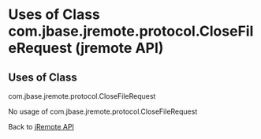 # Uses of Class com.jbase.jremote.protocol.CloseFileRequest (jremote API)

<PageHeader />

## Uses of Class
com.jbase.jremote.protocol.CloseFileRequest

No usage of com.jbase.jremote.protocol.CloseFileRequest

Back to [jRemote API](../../../../jremote-api/README.md)

  
<PageFooter />
